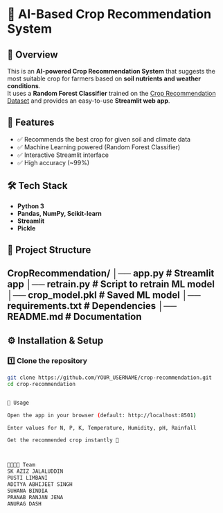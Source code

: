 # 🌱 AI-Based Crop Recommendation System

## 📌 Overview
This is an **AI-powered Crop Recommendation System** that suggests the most suitable crop for farmers based on **soil nutrients and weather conditions**.  
It uses a **Random Forest Classifier** trained on the [Crop Recommendation Dataset](https://www.kaggle.com/datasets/atharvaingle/crop-recommendation-dataset) and provides an easy-to-use **Streamlit web app**.


## 🚀 Features
- ✅ Recommends the best crop for given soil and climate data  
- ✅ Machine Learning powered (Random Forest Classifier)  
- ✅ Interactive Streamlit interface  
- ✅ High accuracy (~99%)  


## 🛠️ Tech Stack
- **Python 3**
- **Pandas, NumPy, Scikit-learn**
- **Streamlit**
- **Pickle**


## 📂 Project Structure
CropRecommendation/
│── app.py # Streamlit app
│── retrain.py # Script to retrain ML model
│── crop_model.pkl # Saved ML model
│── requirements.txt # Dependencies
│── README.md # Documentation
---

## ⚙️ Installation & Setup

### 1️⃣ Clone the repository
```bash
git clone https://github.com/YOUR_USERNAME/crop-recommendation.git
cd crop-recommendation


🌾 Usage

Open the app in your browser (default: http://localhost:8501)

Enter values for N, P, K, Temperature, Humidity, pH, Rainfall

Get the recommended crop instantly 🌱



👨‍👩‍👧‍👦 Team
SK AZIZ JALALUDDIN
PUSTI LIMBANI
ADITYA ABHIJEET SINGH
SUHANA BINDIA
PRANAB RANJAN JENA
ANURAG DASH
